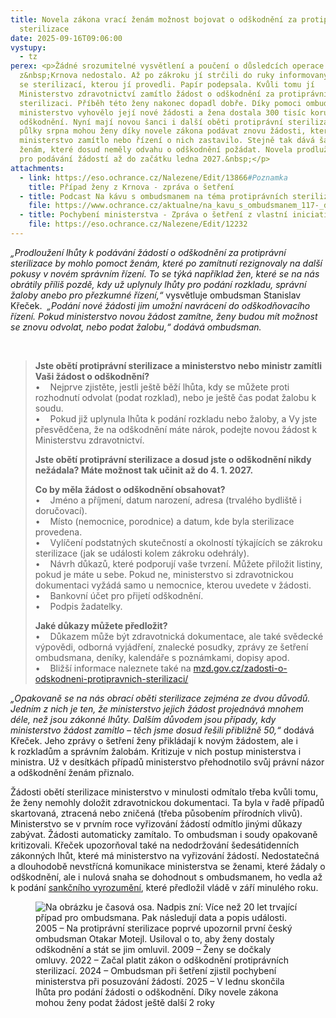 ```yaml
---
title: Novela zákona vrací ženám možnost bojovat o odškodnění za protiprávní
  sterilizace
date: 2025-09-16T09:06:00
vystupy:
  - tz
perex: <p>Žádné srozumitelné vysvětlení a poučení o důsledcích operace se ženě
  z&nbsp;Krnova nedostalo. Až po zákroku jí strčili do ruky informovaný souhlas
  se sterilizací, kterou jí provedli. Papír podepsala. Kvůli tomu jí
  Ministerstvo zdravotnictví zamítlo žádost o odškodnění za protiprávní
  sterilizaci. Příběh této ženy nakonec dopadl dobře. Díky pomoci ombudsmana
  ministerstvo vyhovělo její nové žádosti a žena dostala 300 tisíc korun jako
  odškodnění. Nyní mají novou šanci i další oběti protiprávní sterilizace. Od
  půlky srpna mohou ženy díky novele zákona podávat znovu žádosti, které dříve
  ministerstvo zamítlo nebo řízení o nich zastavilo. Stejně tak dává šanci
  ženám, které dosud neměly odvahu o odškodnění požádat. Novela prodlužuje lhůtu
  pro podávání žádostí až do začátku ledna 2027.&nbsp;</p>
attachments:
  - link: https://eso.ochrance.cz/Nalezene/Edit/13866#Poznamka
    title: Případ ženy z Krnova - zpráva o šetření
  - title: Podcast Na kávu s ombudsmanem na téma protiprávních sterilizací
    file: https://www.ochrance.cz/aktualne/na_kavu_s_ombudsmanem_117-_dil_silny_pribeh_se_skryva_za_kazdou_zenou_u_ktere_byla_provedena_protipravni_sterilizace/
  - title: Pochybení ministerstva - Zpráva o šetření z vlastní iniciativy
    file: https://eso.ochrance.cz/Nalezene/Edit/12232
---
```

<p>
<i>„Prodloužení lhůty k podávání žádostí o odškodnění za protiprávní sterilizace by mohlo pomoct ženám, které po zamítnutí rezignovaly na další pokusy v novém správním řízení. To se týká například žen, které se na nás obrátily příliš pozdě, kdy už uplynuly lhůty pro podání rozkladu, správní žaloby anebo pro přezkumné řízení,“</i> vysvětluje ombudsman Stanislav Křeček.&nbsp; 
<i>„Podání nové žádosti jim umožní navrácení do odškodňovacího řízení. Pokud ministerstvo novou žádost zamítne, ženy budou mít možnost se znovu odvolat, nebo podat žalobu,“ dodává ombudsman.&nbsp;</i></p>
<p>&nbsp;</p>
<blockquote>
<p>
<strong>Jste obětí protiprávní sterilizace a ministerstvo nebo ministr zamítli Vaši žádost o odškodnění?</strong>&nbsp;
<br>•&nbsp;&nbsp;&nbsp;&nbsp;Nejprve zjistěte, jestli ještě běží lhůta, kdy se můžete proti rozhodnutí odvolat (podat rozklad), nebo je ještě čas podat žalobu k soudu.&nbsp;
<br>•&nbsp;&nbsp;&nbsp;&nbsp;Pokud již uplynula lhůta k podání rozkladu nebo žaloby, a Vy jste přesvědčena, že na odškodnění máte nárok, podejte novou žádost k Ministerstvu zdravotnictví.</p>
<p>
<strong>Jste obětí protiprávní sterilizace a dosud jste o odškodnění nikdy nežádala? Máte možnost tak učinit až do 4. 1. 2027.</strong></p>
<p>
<strong>Co by měla žádost o odškodnění obsahovat?</strong>&nbsp;
<br>•&nbsp;&nbsp;&nbsp;&nbsp;Jméno a příjmení, datum narození, adresa (trvalého bydliště i doručovací).&nbsp;&nbsp;
<br>•&nbsp;&nbsp;&nbsp;&nbsp;Místo (nemocnice, porodnice) a datum, kde byla sterilizace provedena.&nbsp;
<br>•&nbsp;&nbsp;&nbsp;&nbsp;Vylíčení podstatných skutečností a okolností týkajících se zákroku sterilizace (jak se události kolem zákroku odehrály).&nbsp;
<br>•&nbsp;&nbsp;&nbsp;&nbsp;Návrh důkazů, které podporují vaše tvrzení. Můžete přiložit listiny, pokud je máte u sebe. Pokud ne, ministerstvo si zdravotnickou dokumentaci vyžádá samo u nemocnice, kterou uvedete v žádosti.&nbsp;&nbsp;
<br>•&nbsp;&nbsp;&nbsp;&nbsp;Bankovní účet pro přijetí odškodnění.&nbsp;&nbsp;
<br>•&nbsp;&nbsp;&nbsp;&nbsp;Podpis žadatelky.</p>
<p>
<strong>Jaké důkazy můžete předložit?</strong>&nbsp;
<br>•&nbsp;&nbsp;&nbsp;&nbsp;Důkazem může být zdravotnická dokumentace, ale také svědecké výpovědi, odborná vyjádření, znalecké posudky, zprávy ze šetření ombudsmana, deníky, kalendáře s poznámkami, dopisy apod.&nbsp;
<br>•&nbsp;&nbsp;&nbsp;&nbsp;Bližší informace naleznete také na 
<a href="https://mzd.gov.cz/zadosti-o-odskodneni-protipravnich-sterilizaci/">mzd.gov.cz/zadosti-o-odskodneni-protipravnich-sterilizaci/</a></p></blockquote>
<p>
<i>„Opakovaně se na nás obrací oběti sterilizace zejména ze dvou důvodů. Jedním z&nbsp;nich je ten, že ministerstvo jejich žádost projednává mnohem déle, než jsou zákonné lhůty. Dalším důvodem jsou případy, kdy ministerstvo žádost zamítlo – těch jsme dosud řešili přibližně 50,“</i> dodává Křeček. Jeho zprávy o šetření ženy přikládají k&nbsp;novým žádostem, ale i k&nbsp;rozkladům a správním žalobám. Kritizuje v&nbsp;nich postup ministerstva i ministra. Už v&nbsp;desítkách případů ministerstvo přehodnotilo svůj právní názor a odškodnění ženám přiznalo.&nbsp;</p>
<p>Žádosti obětí sterilizace ministerstvo v&nbsp;minulosti odmítalo třeba kvůli tomu, že&nbsp;ženy nemohly doložit zdravotnickou dokumentaci. Ta&nbsp;byla v&nbsp;řadě případů skartovaná, ztracená nebo zničená (třeba působením přírodních vlivů). Ministerstvo se&nbsp;v prvním roce vyřizování žádostí odmítlo jinými důkazy zabývat. Žádosti automaticky zamítalo. To ombudsman i soudy opakovaně kritizovali. Křeček upozorňoval také na nedodržování šedesátidenních zákonných lhůt, které má ministerstvo na vyřizování žádostí. Nedostatečná a dlouhodobě nevstřícná komunikace ministerstva se ženami, které žádaly o odškodnění, ale i nulová snaha se dohodnout s&nbsp;ombudsmanem, ho vedla až k&nbsp;podání 
<a href="https://eso.ochrance.cz/Nalezene/Edit/13234">sankčního vyrozumění</a>, které předložil vládě v&nbsp;září minulého roku.</p>
<figure class="image">
<img src="https://www.ochrance.cz/aktualne/novela_zakona_vraci_zenam_moznost_bojovat_o_odskodneni_za_protipravni_sterilizace/facebookova_grafika_2024_24_.png" alt="Na obrázku je časová osa. Nadpis zní: Více než 20 let trvající případ pro ombudsmana. Pak následují data a popis události. 2005 – Na protiprávní sterilizace poprvé upozornil první český ombudsman Otakar Motejl. Usiloval o to, aby ženy dostaly odškodnění a stát se jim omluvil. 2009 – Ženy se dočkaly omluvy. 2022 – Začal platit zákon o odškodnění protiprávních sterilizací. 2024 – Ombudsman při šetření zjistil pochybení ministerstva při posuzování žádostí. 2025 – V lednu skončila lhůta pro podání žádosti o odškodnění. Díky novele zákona mohou ženy podat žádost ještě další 2 roky"></figure>
<p>&nbsp;</p>
<p>&nbsp;</p>
